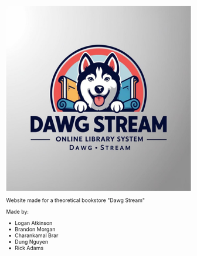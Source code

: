 ![Description](frontend/src/views/DawgStreamLogo.png)

Website made for a theoretical bookstore "Dawg Stream"

Made by:
- Logan Atkinson
- Brandon Morgan
- Charankamal Brar
- Dung Nguyen
- Rick Adams
